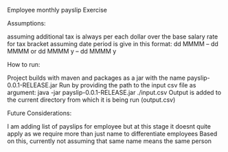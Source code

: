 Employee monthly payslip Exercise

Assumptions:

assuming additional tax is always per each dollar over the base salary rate for tax bracket
assuming date period is give in this format: dd MMMM – dd MMMM  or dd MMMM y – dd MMMM y

How to run:

Project builds with maven and packages as a jar with the name payslip-0.0.1-RELEASE.jar
Run by providing the path to the input csv file as argument:
java -jar payslip-0.0.1-RELEASE.jar ./input.csv
Output is added to the current directory from which it is being run (output.csv)


Future Considerations:

I am adding list of payslips for employee but at this stage it doesnt quite apply as we require more than just name to differentiate employees
Based on this, currently not assuming that same name means the same person